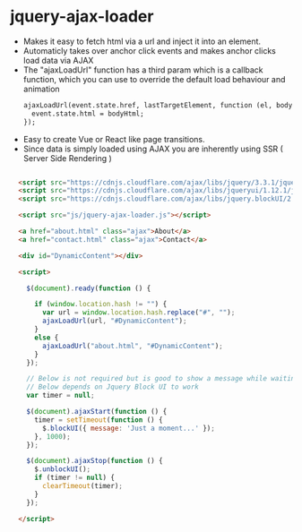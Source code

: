 # jquery-ajax-loader
- Makes it easy to fetch html via a url and inject it into an element.
- Automaticly takes over anchor click events and makes anchor clicks load data via AJAX
- The "ajaxLoadUrl" function has a third param which is a callback function, which you can use to override the default load behaviour and animation
    ```html 
    ajaxLoadUrl(event.state.href, lastTargetElement, function (el, bodyHtml) {
      event.state.html = bodyHtml;
    });    
- Easy to create Vue or React like page transitions.
- Since data is simply loaded using AJAX you are inherently using SSR ( Server Side Rendering )


```html

  <script src="https://cdnjs.cloudflare.com/ajax/libs/jquery/3.3.1/jquery.min.js"></script>
  <script src="https://cdnjs.cloudflare.com/ajax/libs/jqueryui/1.12.1/jquery-ui.min.js"></script>
  <script src="https://cdnjs.cloudflare.com/ajax/libs/jquery.blockUI/2.70/jquery.blockUI.min.js"></script>

  <script src="js/jquery-ajax-loader.js"></script>

  <a href="about.html" class="ajax">About</a>
  <a href="contact.html" class="ajax">Contact</a>

  <div id="DynamicContent"></div>

  <script>

    $(document).ready(function () {

      if (window.location.hash != "") {
        var url = window.location.hash.replace("#", "");
        ajaxLoadUrl(url, "#DynamicContent");
      }
      else {
        ajaxLoadUrl("about.html", "#DynamicContent");
      }
    });

    // Below is not required but is good to show a message while waiting for the ajax call to finish
    // Below depends on Jquery Block UI to work
    var timer = null;

    $(document).ajaxStart(function () {
      timer = setTimeout(function () {
        $.blockUI({ message: 'Just a moment...' });
      }, 1000);
    });

    $(document).ajaxStop(function () {
      $.unblockUI();
      if (timer != null) {
        clearTimeout(timer);
      }
    });

  </script>



```
